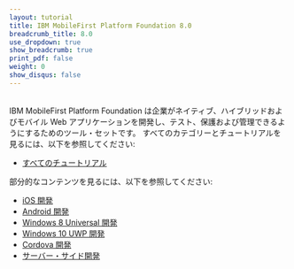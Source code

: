 ```yaml
---
layout: tutorial
title: IBM MobileFirst Platform Foundation 8.0
breadcrumb_title: 8.0
use_dropdown: true
show_breadcrumb: true
print_pdf: false
weight: 0
show_disqus: false
---
```

<br>
IBM MobileFirst Platform Foundation は企業がネイティブ、ハイブリッドおよびモバイル Web アプリケーションを開発し、テスト、保護および管理できるようにするためのツール・セットです。
すべてのカテゴリーとチュートリアルを見るには、以下を参照してください:

* [すべてのチュートリアル](all-tutorials/)

部分的なコンテンツを見るには、以下を参照してください: 

* [iOS 開発](ios-tutorials/) 
* [Android 開発](android-tutorials/) 
* [Windows 8 Universal 開発](windows-8-tutorials/) 
* [Windows 10 UWP 開発](windows-10-tutorials/) 
* [Cordova 開発](hybrid-tutorials/)
* [サーバー・サイド開発](server-side-tutorials/)
